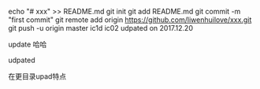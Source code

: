 echo "# xxx" >> README.md
git init
git add README.md
git commit -m "first commit"
git remote add origin https://github.com/liwenhuilove/xxx.git
git push -u origin master
ic1d
ic02 udpated on 2017.12.20

update 哈哈

udpated 



在更目录upad特点


